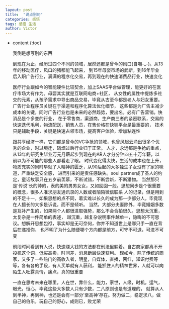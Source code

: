 ```yaml
---
layout: post
title:  "说点别的"
categories: 感悟
tags: 感悟 生活
author: Victor
---
```


* content
{:toc}

  我倒是想写别的东西

  到现在为止，经历过四个不同的领域，居然还都是曾今的风口(自嘲-_-)。从13年的移动医疗，风口的猪都能飞起来，
  到15年母婴市场的武断，到16年毕业后入职广告行业，满满的程序化交易，再到现在的快速消费品行业，快速变化

  医疗行业跟如今的智能硬件比较契合，加上SAAS平台做管理，能更好的在医疗市场大有作为。母婴其实就是互联网电商+社区，
  从女性的属性中提炼多社交的元素，从孩子需求中导出商品交易，毕竟从古至今都是老人与妇女重要。广告行业程序员关键在于渠道和程序化算法优化细节，
  这些都是为广告主减少成本的关键，同时广告行业也是未来的必然趋势，要出名，必有广告营销。快消品是个多变的行业，
  在于零售商，渠道商，生产商三者的紧密联系，交易的快速迭代毛利，物流配送，销售人员，在售价格在快销平台是最重要的，
  技术只是辅助手段，关键是快速占领市场，提高客户体验，增加粘连性

  跟共享经济一样，它们都是曾今的VC争抢的领域，也曾风起云涌出很多个优秀的企业，时过境迁，硝烟过后行业归于正常。
  人才，永远都是争抢的重点，从13年的研究生毕业万元月薪起步到现在的AR人才分分钟四五十万年薪，以前以为不可能的那些人都看走了眼。
  时代变化得太快，生活的成本也在上升，物质充实的同时早就了人精神的匮乏，从90后起的大多独生子女没有了家的味道，严重缺乏安全感，
  进而引来的是责任感缺失。soul partner成了圣人的约定，童话故事只在五岁前羡慕，不断试错，不断尝新，不断猎物。
  当然那只是'传说'长的帅的，表的美的男男女女，又如囡囡一般。思想同步是个很重要的概念，很多人准求朋友通讯录的人数或者陌陌微信联系
  人的记录，但是用到的不足十一，如果思想的点不同，着实难以长久的成为那一少部分人，毕竟现在人擅长的大多是诉说，而不是倾听。
  当然，大部分夫妻除外，毕竟婚姻多数是互补产生的，如果两个人都很进取强势，那么不会合拍很久。思想太沉重，太复杂是一件简单的表述，
  越沉重，越复杂说明事件越单一，隐晦的不可思议。想解开思想包袱，事实却是无可奈何，你并不知道世上是哪只手一直在背后在递推你，
  也不明了为什么随便哪个方向都是前方，可守不可退，可进不可变

  前段时间看到有人说，快速赚大钱的方法都在刑法里躺着。自古商家都离不开投机这个词，低买高卖，时间差，消息断层快速获利。
  现如今，除了传统的商家，又多了一些热门的高收入者，明星，自媒体，直播，网红，知识付费等等，各有各的手段，有人买单就有人获利，
  能抓住人的精神世界，人就可以向陌生人吐露真情，痛点，真的很重要
  
  一直在思考未来在哪里，人在世，靠什么，能力，家世，人缘，时机，运气，眼光，恒心，毕竟这些大多数人只有少数，二八原则也是有道理的，
  就算从人到半神，再到神，也还是会有一部分'至高神'存在。努力做二，稳定求八，做自己的伯乐，玩自己的野心，成则已，败尤荣
